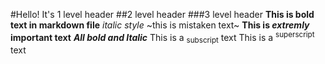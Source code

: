 #Hello! It's 1 level header
##2 level header
###3 level header
**This is bold text in markdown file**
_italic style_
~this is mistaken text~
**This is _extremly_ important text**
***All bold and Italic***
This is a <sub>subscript</sub> text
This is a <sup>superscript</sup> text
